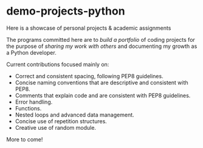 # demo-projects-python
Here is a showcase of personal projects & academic assignments

The programs committed here are to *build a portfolio* of coding projects for the purpose of *sharing my work with others* and documenting my growth as a Python developer.

Current contributions focused mainly on:

- Correct and consistent spacing, following PEP8 guidelines.
- Concise naming conventions that are descriptive and consistent with PEP8.
- Comments that explain code and are consistent with PEP8 guidelines.
- Error handling.
- Functions.
- Nested loops and advanced data management.
- Concise use of repetition structures. 
- Creative use of random module.

More to come!
